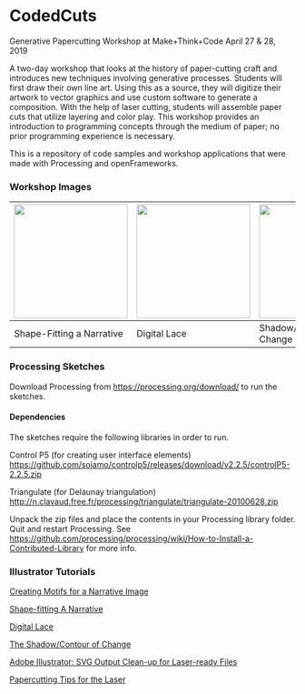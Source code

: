 # CodedCuts
Generative Papercutting Workshop at Make+Think+Code
April 27 & 28, 2019

A two-day workshop that looks at the history of paper-cutting craft and introduces new techniques involving generative processes. Students will first draw their own line art. Using this as a source, they will digitize their artwork to vector graphics and use custom software to generate a composition. With the help of laser cutting, students will assemble paper cuts that utilize layering and color play. This workshop provides an introduction to programming concepts through the medium of paper; no prior programming experience is necessary.

This is a repository of code samples and workshop applications that were made with Processing and openFrameworks.

### Workshop Images 

<img src="https://github.com/mantissa/CodedCuts/blob/master/DemoImages/ShapeFitting.JPG" width="200"> | <img src="https://github.com/mantissa/CodedCuts/blob/master/DemoImages/BoidsLace.JPG" width="200"> | <img src="https://github.com/mantissa/CodedCuts/blob/master/DemoImages/ContourOfChange.JPG" width="200">
--- | --- | ---
Shape-Fitting a Narrative | Digital Lace | Shadow/Contour Of Change

### Processing Sketches 

Download Processing from https://processing.org/download/ to run the sketches.

#### Dependencies

The sketches require the following libraries in order to run.

Control P5 (for creating user interface elements)
https://github.com/sojamo/controlp5/releases/download/v2.2.5/controlP5-2.2.5.zip

Triangulate (for Delaunay triangulation)
http://n.clavaud.free.fr/processing/triangulate/triangulate-20100628.zip

Unpack the zip files and place the contents in your Processing library folder.
Quit and restart Processing. See https://github.com/processing/processing/wiki/How-to-Install-a-Contributed-Library for more info. 

### Illustrator Tutorials

[Creating Motifs for a Narrative Image](https://docs.google.com/document/d/1zP_q6APzuy6R5oKZRXpGRwuaLuHnhAKCBMHae8bK9ek/edit?usp=sharing)

[Shape-fitting A Narrative](https://docs.google.com/document/d/1fzF2w1S-7rrlury8rZqucWfVu3gi_JjshP1oj1uSkLk/edit?usp=sharing)

[Digital Lace](https://docs.google.com/document/d/1NRv1M-h4mmqZzfene-MbFBOzbOjdwPSmy8QSiEg3Gnk/edit?usp=sharing)

[The Shadow/Contour of Change](https://docs.google.com/document/d/13wILhUohQjUOOPJWTsxje0aD5cM56FuaPg48HIA5D10/edit?usp=sharing)

[Adobe Illustrator: SVG Output Clean-up for Laser-ready Files](https://docs.google.com/document/d/1ggS660cY5DeRmuRYliTOPmH5RCrdF7RU3DxWk1dI-7I/edit?usp=sharing)

[Papercutting Tips for the Laser](https://docs.google.com/document/d/1nzTQj-OkKQnKXLeLqozwP8AkuMulZydEsUO0e1atahY/edit?usp=sharing)



